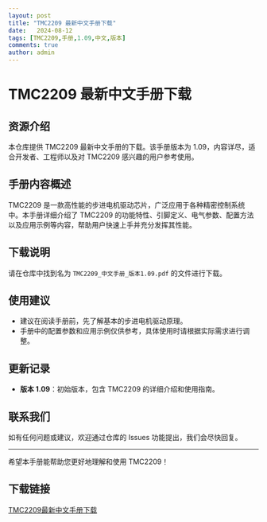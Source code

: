 ```yaml
---
layout: post
title: "TMC2209 最新中文手册下载"
date:   2024-08-12
tags: [TMC2209,手册,1.09,中文,版本]
comments: true
author: admin
---
```

# TMC2209 最新中文手册下载

## 资源介绍

本仓库提供 TMC2209 最新中文手册的下载。该手册版本为 1.09，内容详尽，适合开发者、工程师以及对 TMC2209 感兴趣的用户参考使用。

## 手册内容概述

TMC2209 是一款高性能的步进电机驱动芯片，广泛应用于各种精密控制系统中。本手册详细介绍了 TMC2209 的功能特性、引脚定义、电气参数、配置方法以及应用示例等内容，帮助用户快速上手并充分发挥其性能。

## 下载说明

请在仓库中找到名为 `TMC2209_中文手册_版本1.09.pdf` 的文件进行下载。

## 使用建议

- 建议在阅读手册前，先了解基本的步进电机驱动原理。
- 手册中的配置参数和应用示例仅供参考，具体使用时请根据实际需求进行调整。

## 更新记录

- **版本 1.09**：初始版本，包含 TMC2209 的详细介绍和使用指南。

## 联系我们

如有任何问题或建议，欢迎通过仓库的 Issues 功能提出，我们会尽快回复。

---

希望本手册能帮助您更好地理解和使用 TMC2209！

## 下载链接

[TMC2209最新中文手册下载](https://pan.quark.cn/s/b4dadabecd35)